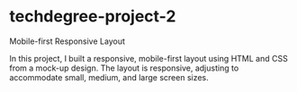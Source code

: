 # techdegree-project-2
 Mobile-first Responsive Layout

In this project, I built a responsive, mobile-first layout using HTML and CSS from a mock-up design. The layout is responsive, adjusting to accommodate small, medium, and large screen sizes.
